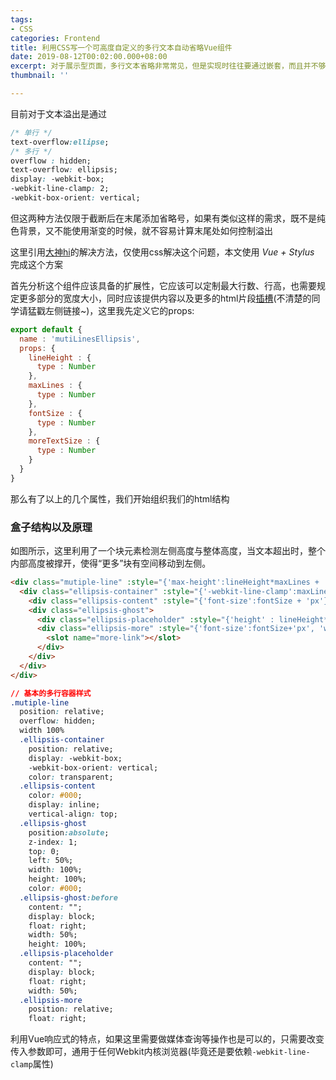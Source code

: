 ```yaml
---
tags:
- CSS
categories: Frontend
title: 利用CSS写一个可高度自定义的多行文本自动省略Vue组件
date: 2019-08-12T00:02:00.000+08:00
excerpt: 对于展示型页面，多行文本省略非常常见，但是实现时往往要通过嵌套，而且并不够足够精确，这里借鉴一位前辈的方案实现一个小的Vue组件实现多行省略。
thumbnail: ''

---
```

目前对于文本溢出是通过
```CSS
/* 单行 */
text-overflow:ellipse;
/* 多行 */
overflow : hidden;
text-overflow: ellipsis;
display: -webkit-box;
-webkit-line-clamp: 2;
-webkit-box-orient: vertical;
```

但这两种方法仅限于截断后在末尾添加省略号，如果有类似这样的需求，既不是纯色背景，又不能使用渐变的时候，就不容易计算末尾处如何控制溢出

这里引用[大神hi](http://hai.li/2017/03/08/css-multiline-overflow-ellipsis.html)的解决方法，仅使用css解决这个问题，本文使用 _Vue + Stylus_ 完成这个方案

首先分析这个组件应该具备的扩展性，它应该可以定制最大行数、行高，也需要规定更多部分的宽度大小，同时应该提供内容以及更多的html片段[插槽](https://cn.vuejs.org/v2/guide/components-slots.html#ad)(不清楚的同学请猛戳左侧链接~)，这里我先定义它的props:
```javascript
export default {
  name : 'mutiLinesEllipsis',
  props: {
    lineHeight : {
      type : Number
    },
    maxLines : {
      type : Number
    },
    fontSize : {
      type : Number
    },
    moreTextSize : {
      type : Number
    }
  }
}
```
那么有了以上的几个属性，我们开始组织我们的html结构

### 盒子结构以及原理
如图所示，这里利用了一个块元素检测左侧高度与整体高度，当文本超出时，整个内部高度被撑开，使得“更多”块有空间移动到左侧。

```html
<div class="mutiple-line" :style="{'max-height':lineHeight*maxLines + 'px' , 'line-height':lineHeight+'px'}">
  <div class="ellipsis-container" :style="{'-webkit-line-clamp':maxLines , 'font-size':moreTextSize + 'px'}">
    <div class="ellipsis-content" :style="{'font-size':fontSize + 'px'}"><slot></slot></div>
    <div class="ellipsis-ghost">
      <div class="ellipsis-placeholder" :style="{'height' : lineHeight*maxLines + 'px'}"></div>
      <div class="ellipsis-more" :style="{'font-size':fontSize+'px', 'width':moreTextSize+'px', 'height':lineHeight+'px', 'margin-top':'-'+lineHeight+'px'}">
        <slot name="more-link"></slot>
      </div>
    </div>
  </div>
</div>
```

```css
// 基本的多行容器样式
.mutiple-line 
  position: relative;
  overflow: hidden;
  width 100%
  .ellipsis-container   
    position: relative;
    display: -webkit-box;
    -webkit-box-orient: vertical;
    color: transparent;
  .ellipsis-content 
    color: #000;
    display: inline;
    vertical-align: top;
  .ellipsis-ghost 
    position:absolute;
    z-index: 1;
    top: 0;
    left: 50%;
    width: 100%;
    height: 100%;
    color: #000;
  .ellipsis-ghost:before
    content: "";
    display: block;
    float: right;
    width: 50%;
    height: 100%;
  .ellipsis-placeholder 
    content: "";
    display: block;
    float: right;
    width: 50%;
  .ellipsis-more 
    position: relative;
    float: right;
```

利用Vue响应式的特点，如果这里需要做媒体查询等操作也是可以的，只需要改变传入参数即可，通用于任何Webkit内核浏览器(毕竟还是要依赖`-webkit-line-clamp`属性)